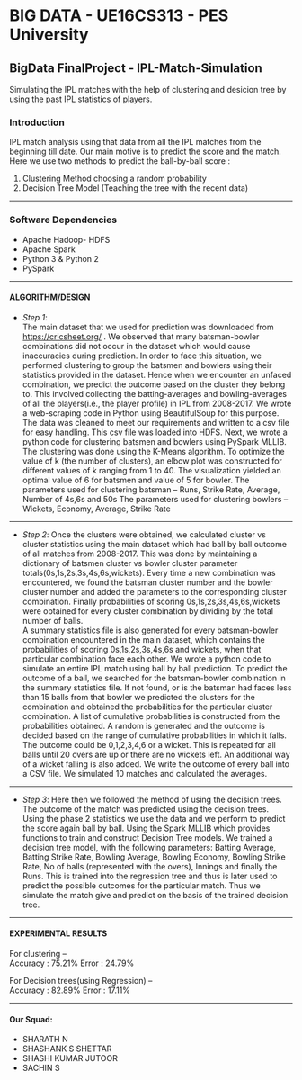 # BIG DATA - UE16CS313 - PES University

## BigData FinalProject - IPL-Match-Simulation
Simulating the IPL matches with the help of clustering and desicion tree by using the past IPL statistics of players.

### Introduction 
 
IPL match analysis using that data from all the IPL matches from the beginning till date. Our main motive is to predict the score and the match. Here we use two methods to predict the ball-by-ball score :
1. Clustering Method choosing a random probability
2. Decision Tree Model (Teaching the tree with the recent data)

---
### Software Dependencies
* Apache Hadoop- HDFS
* Apache Spark
* Python 3 & Python 2
* PySpark

---
#### ALGORITHM/DESIGN 
 
* *Step 1*:  
The main dataset that we used for prediction was downloaded from https://cricsheet.org/  .
We observed that many batsman-bowler combinations did not occur in the dataset which would cause inaccuracies during prediction. In order to face this situation, we performed clustering to group the batsmen and bowlers using their  statistics provided in the dataset. Hence when we encounter an unfaced combination, we predict the outcome based on the cluster they belong to. 
This involved collecting the batting-averages and bowling-averages of all the players(i.e., the player profile) in IPL from 2008-2017. We wrote a web-scraping code in Python using BeautifulSoup for this purpose. The data was cleaned to meet our requirements and written to a csv file for easy handling. This csv file was loaded into HDFS. 
Next, we wrote a python code for clustering batsmen and bowlers using PySpark MLLIB. The clustering was done using the K-Means algorithm. To optimize the value of k (the number of clusters), an elbow plot was constructed for different values of k ranging from 1 to 40. The visualization yielded an optimal value of 6 for batsmen and value of 5 for bowler.
The parameters used for clustering batsman – Runs, Strike Rate, Average, Number of 4s,6s and 50s
The parameters used for clustering bowlers – Wickets, Economy, Average, Strike Rate

---

* *Step 2*: 
Once the clusters were obtained, we calculated cluster vs cluster statistics using the main dataset which had ball by ball outcome of all matches from 2008-2017. This was done by maintaining a dictionary of batsmen cluster vs bowler cluster parameter totals(0s,1s,2s,3s,4s,6s,wickets). Every time a new combination was encountered, we found the batsman cluster number and the bowler cluster number and added the parameters to the corresponding cluster combination. Finally probabilities of scoring 0s,1s,2s,3s,4s,6s,wickets were obtained for every cluster combination by dividing by the total number of balls.  
A summary statistics file is also generated for every batsman-bowler combination encountered in the main dataset, which contains the probabilities of scoring 
0s,1s,2s,3s,4s,6s and wickets, when that particular combination face each other. 
We wrote a python code to simulate an entire IPL match using ball by ball prediction. To predict the outcome of a ball, we searched for the batsman-bowler combination in the summary statistics file. If not found, or is the batsman had faces less than 15 balls from that bowler we predicted the clusters for the combination and obtained the probabilities for the particular cluster combination. A list of cumulative probabilities is constructed from the probabilities obtained. A random is generated and the outcome is decided based on the range of cumulative probabilities in which it falls. The outcome could be 0,1,2,3,4,6 or a wicket. This is repeated for all balls until 20 overs are up or there are no wickets left. An additional way of a wicket falling is also added. 
We write the outcome of every ball into a CSV file. We simulated 10 matches and calculated the averages. 
---
* *Step 3*: 
Here then we followed the method of using the decision trees. The outcome of the match was predicted using the decision trees.  
Using the phase 2 statistics we use the data and we perform to predict the score again ball by ball.
Using the Spark MLLIB which provides functions to train and construct Decision Tree models. 
 We trained a decision tree model, with the following parameters: 
Batting Average, Batting Strike Rate, Bowling Average, Bowling Economy, Bowling Strike Rate, No of balls (represented with the overs), Innings and finally the Runs. 
This is trained into the regression tree and thus is later used to predict the possible outcomes for the particular match.
Thus we simulate the match give and predict on the basis of the trained decision tree. 
 ---
#### EXPERIMENTAL RESULTS 
 
For clustering –  
Accuracy  : 75.21% 
Error : 24.79% 

For Decision trees(using Regression) –  
Accuracy  : 82.89% 
Error : 17.11% 

---

#### Our Squad:
* SHARATH N
* SHASHANK S SHETTAR
* SHASHI KUMAR JUTOOR
* SACHIN S
